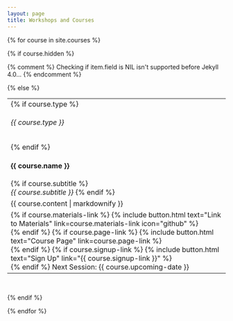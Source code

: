 ```yaml
---
layout: page
title: Workshops and Courses
---
```


{% for course in site.courses %}

{% if course.hidden %}

  {% comment %} Checking if item.field is NIL isn't supported before Jekyll 4.0... {% endcomment %}

{% else %}

  <table class="training-courses"><tr>
  <td class="course-name" id="{{ course.name | slugify }}">
    {% if course.type %}
    <h6>{{ course.type }}</h6>
    {% endif %}
    <h4>{{ course.name }}</h4>
    {% if course.subtitle %}
    <br><i>{{ course.subtitle }}</i>
    {% endif %}
  </td>
  </tr><tr>
  <td class="course-content">{{ course.content | markdownify }}</td>
  </tr><tr>
  <td class="course-upcoming-date">
    {% if course.materials-link %}
    {% include button.html text="Link to Materials" link=course.materials-link icon="github" %}
    <br>
    {% endif %}
    {% if course.page-link %}
    {% include button.html text="Course Page" link=course.page-link %}
    <br>
    {% endif %}
    {% if course.signup-link %}
    {% include button.html text="Sign Up" link="{{ course.signup-link }}" %}
    <br>
    {% endif %}
    Next Session: {{ course.upcoming-date }}
  </td>
  </tr></table>
  <br>

{% endif %}

{% endfor %}
